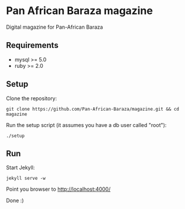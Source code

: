 Pan African Baraza magazine
===
Digital magazine for Pan-African Baraza

## Requirements
* mysql >= 5.0
* ruby >= 2.0

## Setup

Clone the repository:

```
git clone https://github.com/Pan-African-Baraza/magazine.git && cd magazine
```

Run the setup script (it assumes you have a db user called "root"):

```
./setup
```

## Run

Start Jekyll:

```
jekyll serve -w
```

Point you browser to [http://localhost:4000/]()

Done :)



